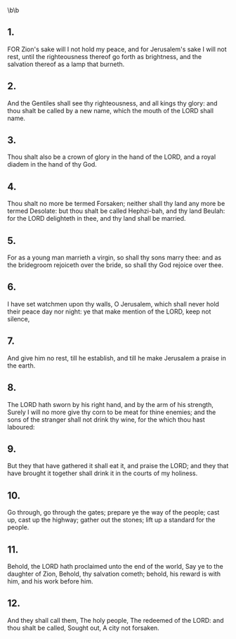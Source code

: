 \b\b
## 1.
FOR Zion's sake will I not hold my peace, and for Jerusalem's sake I will not rest, until the righteousness thereof go forth as brightness, and the salvation thereof as a lamp that burneth.
## 2.
And the Gentiles shall see thy righteousness, and all kings thy glory: and thou shalt be called by a new name, which the mouth of the LORD shall name.
## 3.
Thou shalt also be a crown of glory in the hand of the LORD, and a royal diadem in the hand of thy God.
## 4.
Thou shalt no more be termed Forsaken; neither shall thy land any more be termed Desolate: but thou shalt be called Hephzi-bah, and thy land Beulah: for the LORD delighteth in thee, and thy land shall be married.
## 5.
For as a young man marrieth a virgin, so shall thy sons marry thee: and as the bridegroom rejoiceth over the bride, so shall thy God rejoice over thee.
## 6.
I have set watchmen upon thy walls, O Jerusalem, which shall never hold their peace day nor night: ye that make mention of the LORD, keep not silence,
## 7.
And give him no rest, till he establish, and till he make Jerusalem a praise in the earth.
## 8.
The LORD hath sworn by his right hand, and by the arm of his strength, Surely I will no more give thy corn to be meat for thine enemies; and the sons of the stranger shall not drink thy wine, for the which thou hast laboured:
## 9.
But they that have gathered it shall eat it, and praise the LORD; and they that have brought it together shall drink it in the courts of my holiness.
## 10.
Go through, go through the gates; prepare ye the way of the people; cast up, cast up the highway; gather out the stones; lift up a standard for the people.
## 11.
Behold, the LORD hath proclaimed unto the end of the world, Say ye to the daughter of Zion, Behold, thy salvation cometh; behold, his reward is with him, and his work before him.
## 12.
And they shall call them, The holy people, The redeemed of the LORD: and thou shalt be called, Sought out, A city not forsaken.
